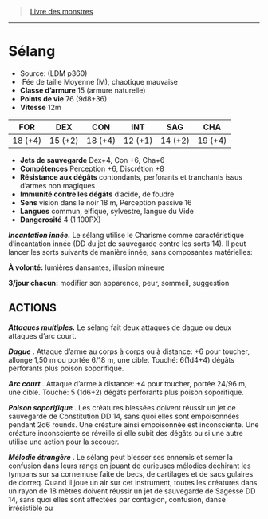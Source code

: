 ﻿> [Livre des monstres](tome_of_beasts.md)

---

# Sélang

- Source: (LDM p360)
-  Fée de taille Moyenne (M), chaotique mauvaise
- **Classe d’armure** 15 (armure naturelle)
- **Points de vie** 76 (9d8+36)
- **Vitesse** 12m

|FOR|DEX|CON|INT|SAG|CHA|
|---|---|---|---|---|---|
|18 (+4)|15 (+2)|18 (+4)|12 (+1)|14 (+2)|19 (+4)|

- **Jets de sauvegarde** Dex+4, Con +6, Cha+6
- **Compétences** Perception +6, Discrétion +8
- **Résistance aux dégâts** contondants, perforants et tranchants issus d’armes non magiques
- **Immunité contre les dégâts** d’acide, de foudre
- **Sens** vision dans le noir 18 m, Perception passive 16
- **Langues** commun, elfique, sylvestre, langue du Vide
- **Dangerosité** 4 (1 100PX)

**_Incantation innée._** Le sélang utilise le Charisme comme caractéristique d’incantation innée (DD du jet de sauvegarde contre les sorts 14). Il peut lancer les sorts suivants de manière innée, sans composantes matérielles:

**À volonté:** lumières dansantes, illusion mineure

**3/jour chacun:** modifier son apparence, peur, sommeil, suggestion

## ACTIONS

**_Attaques multiples._** Le sélang fait deux attaques de dague ou deux attaques d’arc court.

**_Dague_** . Attaque d’arme au corps à corps ou à distance: +6 pour toucher, allonge 1,50 m ou portée 6/18 m, une cible. Touché:
6(1d4+4) dégâts perforants plus poison soporifique.

**_Arc court_** . Attaque d’arme à distance: +4 pour toucher, portée 24/96 m, une cible. Touché: 5 (1d6+2) dégâts perforants plus poison soporifique.

**_Poison soporifique_** . Les créatures blessées doivent réussir un jet de sauvegarde de Constitution DD 14, sans quoi elles sont empoisonnées pendant 2d6 rounds. Une créature ainsi empoisonnée est inconsciente. Une créature inconsciente se réveille si elle subit des dégâts ou si une autre utilise une action pour la secouer.

**_Mélodie étrangère_** . Le sélang peut blesser ses ennemis et semer la confusion dans leurs rangs en jouant de curieuses mélodies déchirant les tympans sur sa cornemuse faite de becs, de cartilages et de sacs gulaires de dorreq. Quand il joue un air sur cet instrument, toutes les créatures dans un rayon de 18 mètres doivent réussir un jet de sauvegarde de Sagesse DD 14, sans quoi elles sont affectées par contagion, confusion, danse irrésistible ou

